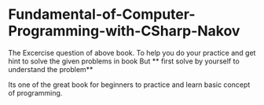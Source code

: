 # Fundamental-of-Computer-Programming-with-CSharp-Nakov

The Excercise question of above book. To help you do your practice and get hint to solve the given problems in book But ** first solve by yourself to understand the problem**

Its one of the great book for beginners to practice and learn basic concept of programming.
